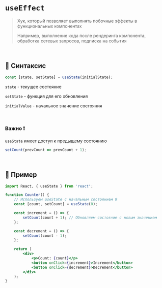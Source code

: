 # `useEffect`
> Хук, который позволяет выполнять побочные эффекты в функциональных компонентах
>
>  Например, выполнение кода после рендеринга компонента, обработка сетевых запросов, подписка на события

<br>

## 🚩 Синтаксис
```jsx
const [state, setState] = useState(initialState);
```
`state` - текущее состояние

`setState` - функция для его обновления

`initialValue` - начальное значение состояния

<br>

### Важно ❗

`useState` имеет доступ к предыщему состоянию
```jsx
setCount(prevCount => prevCount + 1);
```

<br>

## 🚩 Пример
```jsx
import React, { useState } from 'react';

function Counter() {
    // Используем useState с начальным состоянием 0
    const [count, setCount] = useState(0);

    const increment = () => {
        setCount(count + 1); // Обновляем состояние с новым значением
    };

    const decrement = () => {
        setCount(count - 1);
    };

    return (
        <div>
            <p>Count: {count}</p>
            <button onClick={increment}>Increment</button>
            <button onClick={decrement}>Decrement</button>
        </div>
    );
}

```
